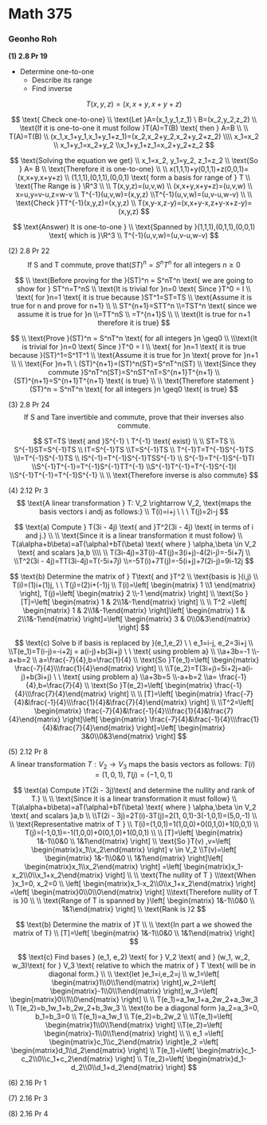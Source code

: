 # Math 375

### Geonho Roh

**(1) 2.8 Pr 19** 

- Determine one-to-one 
  - Describe its range
  - Find inverse

$$
T(x,y,z)=(x,x+y,x+y+z)
$$

$$
\text{ Check one-to-one}
\\ \text{Let }A=(x_1,y_1,z_1) \ B=(x_2,y_2,z_2)
\\ \text{If it is one-to-one it must follow }T(A)=T(B) \text{ then } A=B
\\
\\ T(A)=T(B)
\\ (x_1,x_1+y_1,x_1+y_1+z_1)=(x_2,x_2+y_2,x_2+y_2+z_2)
\\\\ x_1=x_2
\\ x_1+y_1=x_2+y_2
\\x_1+y_1+z_1=x_2+y_2+z_2
$$

$$
\text{Solving the equation we get}
\\ x_1=x_2, y_1=y_2, z_1=z_2
\\ \text{So } A= B
\\ \text{Therefore it is one-to-one}
\\ 
\\ x(1,1,1)+y(0,1,1)+z(0,0,1)=(x,x+y,x+y+z)
\\ (1,1,1),(0,1,1),(0,0,1) \text{ form a basis for range of } T 
\\ \text{The Range is } \R^3
\\
\\ T(x,y,z)=(u,v,w)
\\ (x,x+y,x+y+z)=(u,v,w)
\\ x=u,y=v-u,z=w-v
\\ T^{-1}(u,v,w)=(x,y,z)
\\T^{-1}(u,v,w)=(u,v-u,w-v)
\\
\\ \text{Check }TT^{-1}(x,y,z)=(x,y,z)
\\ T(x,y-x,z-y)=(x,x+y-x,z+y-x+z-y)=(x,y,z)
$$

$$
\text{Answer) It is one-to-one }
\\ \text{Spanned by }(1,1,1),(0,1,1),(0,0,1) \text{ which is }\R^3
\\ T^{-1}(u,v,w)=(u,v-u,w-v)
$$

(2) 2.8 Pr 22
$$
\text{If S and T commute, prove that} (ST)^n = S^nT^n \text{ for all integers }n \geq0
$$

$$
\\ \text{Before proving for the }(ST)^n = S^nT^n \text{ we are going to show for } ST^n=T^nS
\\ \text{It is trivial for }n=0 \text{ Since }T^0 = I
\\ \text{ for }n=1 \text{ it is true because }ST^1=ST=TS
\\ \text{Assume it is true for n and prove for n+1}
\\ 
\\ ST^{n+1}=STT^n
\\=TST^n \text{ since we assume it is true for }n
\\=TT^nS
\\ =T^{n+1}S
\\
\\ \text{It is true for n+1 therefore it is true}
$$

$$
\\ \text{Prove }(ST)^n = S^nT^n \text{ for all integers }n \geq0
\\
\\\text{It is trivial for }n=0 \text{ Since }T^0 = I
\\ 
\text{ for }n=1 \text{ it is true because }(ST)^1=S^1T^1
\\ \text{Assume it is true for }n \text{ prove for }n+1
\\ 
\\ \text{For }n+1\ \ (ST)^{n+1}=(ST)^n(ST)=S^nT^n(ST)
\\ \text{Since they commute }S^nT^n(ST)=S^nST^nT=S^{n+1}T^{n+1}
\\ (ST)^{n+1}=S^{n+1}T^{n+1} \text{ is true}
\\
\\ \text{Therefore statement }(ST)^n = S^nT^n \text{ for all integers }n \geq0 \text{ is true}
$$



(3) 2.8 Pr 24
$$
\text{If S and Tare invertible and commute, prove that their inverses also commute.}
$$

$$
ST=TS \text{ and }S^{-1} \ T^{-1} \text{ exist}
\\ 
\\ ST=TS
\\ S^{-1}ST=S^{-1}TS
\\ IT=S^{-1}TS
\\T=S^{-1}TS
\\ T^{-1}T=T^{-1}S^{-1}TS
\\I=T^{-1}S^{-1}TS
\\ IS^{-1}=T^{-1}S^{-1}TSS^{-1}
\\ S^{-1}=T^{-1}S^{-1}TI
\\S^{-1}T^{-1}=T^{-1}S^{-1}TT^{-1}
\\S^{-1}T^{-1}=T^{-1}S^{-1}I
\\S^{-1}T^{-1}=T^{-1}S^{-1}
\\
\\ \text{Therefore inverse is also commute}
$$

(4) 2.12 Pr 3
$$
\text{A linear transformation } T: V_2 \rightarrow 	V_2, \text{maps the basis vectors i andj as follows:}
\\ T(i)=i+j \ \ \ T(j)=2i-j
$$

$$
\text{a) Compute } T(3i - 4j) \text{ and }T^2(3i - 4j) \text{ in terms of i and j.}
\\
\\ \text{Since it is a linear transformation it must follow}
\\ T(a\alpha+b\beta)=aT(\alpha)+bT(\beta) \text{ where } \alpha,\beta \in V_2 \text{ and scalars }a,b
\\\\
\\ T(3i-4j)=3T(i)-4T(j)=3(i+j)-4(2i-j)=-5i+7j
\\
\\T^2(3i - 4j)=TT(3i-4j)=T(-5i+7j)
\\=-5T(i)+7T(j)=-5(i+j)+7(2i-j)=9i-12j
$$

$$
\text{b) Determine the matrix of } T\text{ and }T^2
\\ \text{basis is }(i,j)
\\ T(i)=(1)i+(1)j, \ \ T(j)=(2)i+(-1)j
\\ T(i)=\left[ \begin{matrix} 1 \\1 \end{matrix} \right], T(j)=\left[ \begin{matrix} 2 \\-1 \end{matrix} \right]
\\ \text{So }[T]=\left[ \begin{matrix} 1 & 2\\1&-1\end{matrix} \right]
\\ 
\\ T^2 =\left[ \begin{matrix} 1 & 2\\1&-1\end{matrix} \right]\left[ \begin{matrix} 1 & 2\\1&-1\end{matrix} \right]=\left[ \begin{matrix} 3 & 0\\0&3\end{matrix} \right]
$$

$$
\text{c) Solve b if basis is replaced by }(e_1,e_2) \ \ e_1=i-j, e_2=3i+j
\\
\\T(e_1)=T(i-j)=-i+2j = a(i-j)+b(3i+j) \ \ \text{ using problem a}
\\
\\a+3b=-1
\\-a+b=2
\\ a=\frac{-7}{4},b=\frac{1}{4}
\\ \text{So }T(e_1)=\left[ \begin{matrix} \frac{-7}{4}\\\frac{1}{4}\end{matrix} \right]
\\
\\T(e_2)=T(3i+j)=5i+2j=a(i-j)+b(3i+j) \ \ \text{ using problem a}
\\a+3b=5
\\-a+b=2
\\a= \frac{-1}{4},b=\frac{7}{4}
\\ \text{So }T(e_2)=\left[ \begin{matrix} \frac{-1}{4}\\\frac{7}{4}\end{matrix} \right]
\\
\\ [T]=\left[ \begin{matrix} \frac{-7}{4}&\frac{-1}{4}\\\frac{1}{4}&\frac{7}{4}\end{matrix} \right]
\\
\\T^2=\left[ \begin{matrix} \frac{-7}{4}&\frac{-1}{4}\\\frac{1}{4}&\frac{7}{4}\end{matrix} \right]\left[ \begin{matrix} \frac{-7}{4}&\frac{-1}{4}\\\frac{1}{4}&\frac{7}{4}\end{matrix} \right]=\left[ \begin{matrix} 3&0\\0&3\end{matrix} \right]
$$



(5) 2.12 Pr 8
$$
\text{A linear transformation }T: V_2\rightarrow V_3\text{ maps the basis vectors as follows: } T(i) = (1, 0,1), T(j)=(-1,0,1)
$$

$$
\text{a)  Compute }T(2i - 3j)\text{ and determine the nullity and rank of T.}
\\
\\ \text{Since it is a linear transformation it must follow}
\\ T(a\alpha+b\beta)=aT(\alpha)+bT(\beta) \text{ where } \alpha,\beta \in V_2 \text{ and scalars }a,b
\\
\\T(2i - 3j)=2T(i)-3T(j)=2(1, 0,1)-3(-1,0,1)=(5,0,-1)
\\
\\ \text{Representative matrix of T }
\\ T(i)=(1,0,1)=1(1,0,0)+0(0,1,0)+1(0,0,1)
\\ T(j)=(-1,0,1)=-1(1,0,0)+0(0,1,0)+1(0,0,1)
\\
\\ [T]=\left[ \begin{matrix} 1&-1\\0&0 \\ 1&1\end{matrix} \right]
\\ \text{So }T(v) ,v=\left[ \begin{matrix}x_1\\x_2\end{matrix} \right] v \in V_2 
\\T(v)=\left[ \begin{matrix} 1&-1\\0&0 \\ 1&1\end{matrix} \right]\left[ \begin{matrix}x_1\\x_2\end{matrix} \right] =\left[ \begin{matrix}x_1-x_2\\0\\x_1+x_2\end{matrix} \right] 
\\
\\ \text{The nullity of T }
\\\text{When }x_1=0, x_2=0
\\ \left[ \begin{matrix}x_1-x_2\\0\\x_1+x_2\end{matrix} \right] =\left[ \begin{matrix}0\\0\\0\end{matrix} \right]
\\\text{Therefore nullity of T is }0
\\
\\ \text{Range of T is spanned by }\left[ \begin{matrix} 1&-1\\0&0 \\ 1&1\end{matrix} \right]
\\ \text{Rank is }2
$$

$$
\text{b) Determine the matrix of }T
\\
\\ \text{In part a we showed the matrix of T}
\\ [T]=\left[ \begin{matrix} 1&-1\\0&0 \\ 1&1\end{matrix} \right]
$$

$$
\text{c) Find bases } (e_1, e_2) \text{ for } V_2 \text{ and } (w_1, w_2, w_3)\text{ for } V_3 \text{ relative to which the matrix of } T \text{ will be in diagonal form.}
\\
\\ \text{let }e_1=i,e_2=j
\\ w_1=\left[ \begin{matrix}1\\0\\1\end{matrix} \right],w_2=\left[ \begin{matrix}-1\\0\\1\end{matrix} \right],w_3=\left[ \begin{matrix}0\\1\\0\end{matrix} \right]
\\
\\ T(e_1)=a_1w_1+a_2w_2+a_3w_3
\\ T(e_2)=b_1w_1+b_2w_2+b_3w_3
\\ \text{to be a diagonal form }a_2=a_3=0, b_1=b_3=0
\\ T(e_1)=a_1w_1
\\ T(e_2)=b_2w_2
\\
\\T(e_1)=\left[ \begin{matrix}1\\0\\1\end{matrix} \right]
\\T(e_2)=\left[ \begin{matrix}-1\\0\\1\end{matrix} \right]
\\
\\ e_1 =\left[ \begin{matrix}c_1\\c_2\end{matrix} \right]e_2 =\left[ \begin{matrix}d_1\\d_2\end{matrix} \right]
\\ T(e_1)=\left[ \begin{matrix}c_1-c_2\\0\\c_1+c_2\end{matrix} \right] 
\\ T(e_2)=\left[ \begin{matrix}d_1-d_2\\0\\d_1+d_2\end{matrix} \right]
$$

(6) 2.16 Pr 1

(7) 2.16 Pr 3

(8) 2.16 Pr 4

